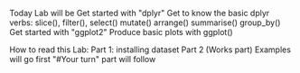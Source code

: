 Today Lab will be
Get started with "dplyr"
Get to know the basic dplyr verbs:
slice(), filter(), select()
mutate()
arrange()
summarise()
group_by()
Get started with "ggplot2"
Produce basic plots with ggplot()

How to read this Lab:
Part 1: installing dataset
Part 2 (Works part)
Examples will go first
"#Your turn" part will follow